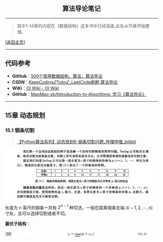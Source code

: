 <h2 align="center">算法导论笔记</h2><hr/>

> 其中1-14章的内容在《数据结构》这本书中已经涵盖,此处从15章开始整理。

[[返回主页]](http://ai.inetgeek.cn)

-------------

## 代码参考

- **GitHub**：[500个常用数据结构，算法，算法导论](https://github.com/0voice/algorithm-structure)
- **CSDN**：[KeepCoding♪Toby♪_LeetCode刷题,算法导论](https://blog.csdn.net/m0_61843614?type=blog)
- **WiKi**：[OI Wiki - OI Wiki](https://oi.wiki/)
- **GitHub**：[MaoMao-zk/Introduction-to-Algorithms: 学习《算法导论》](https://github.com/MaoMao-zk/Introduction-to-Algorithms)

----------------------

## 15章 动态规划

### 15.1 钢条切割

> [【Python算法系列】动态规划6-钢条切割问题_哔哩哔哩_bilibili](https://www.bilibili.com/video/BV1oU4y1r7gF/?spm_id_from=333.1007.top_right_bar_window_custom_collection.content.click&vd_source=53a8c726503d3ac9f6d68911fe515164)

![image-20231010143311545](./assets/image-20231010143311545.png)

长度为 n 英尺的钢条一共有 $2^{n-1}$ 种切法，一般在距离钢条左端 $i(i-1,2,\cdots,n)$ 寸处，总可以选择切割或者不切。

**最优子结构**：

![image-20231010144227565](./assets/image-20231010144227565.png)
